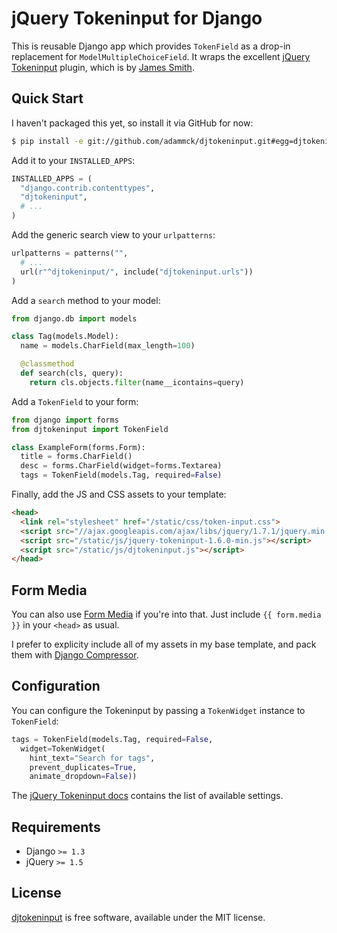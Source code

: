 jQuery Tokeninput for Django
============================

This is reusable Django app which provides `TokenField` as a drop-in replacement for `ModelMultipleChoiceField`. It wraps the excellent [jQuery Tokeninput](https://github.com/loopj/jquery-tokeninput) plugin, which is by [James Smith](http://loopj.com).


Quick Start
-----------

I haven't packaged this yet, so install it via GitHub for now:

```bash
$ pip install -e git://github.com/adammck/djtokeninput.git#egg=djtokeninput
```

Add it to your `INSTALLED_APPS`:

```python
INSTALLED_APPS = (
  "django.contrib.contenttypes",
  "djtokeninput",
  # ...
)
```

Add the generic search view to your `urlpatterns`:

```python
urlpatterns = patterns("",
  # ...
  url(r"^djtokeninput/", include("djtokeninput.urls"))
)
```

Add a `search` method to your model:

```python
from django.db import models

class Tag(models.Model):
  name = models.CharField(max_length=100)

  @classmethod
  def search(cls, query):
    return cls.objects.filter(name__icontains=query)
```

Add a `TokenField` to your form:

```python
from django import forms
from djtokeninput import TokenField

class ExampleForm(forms.Form):
  title = forms.CharField()
  desc = forms.CharField(widget=forms.Textarea)
  tags = TokenField(models.Tag, required=False)
```

Finally, add the JS and CSS assets to your template:

```html
<head>
  <link rel="stylesheet" href="/static/css/token-input.css">
  <script src="//ajax.googleapis.com/ajax/libs/jquery/1.7.1/jquery.min.js"></script>
  <script src="/static/js/jquery-tokeninput-1.6.0-min.js"></script>
  <script src="/static/js/djtokeninput.js"></script>
</head>
```


Form Media
----------

You can also use [Form Media](https://docs.djangoproject.com/en/dev/topics/forms/media) if you're into that. Just include `{{ form.media }}` in your `<head>` as usual.

I prefer to explicity include all of my assets in my base template, and pack them with [Django Compressor](https://github.com/jezdez/django_compressor).


Configuration
-------------

You can configure the Tokeninput by passing a `TokenWidget` instance to `TokenField`:

```python
tags = TokenField(models.Tag, required=False,
  widget=TokenWidget(
    hint_text="Search for tags",
    prevent_duplicates=True,
    animate_dropdown=False))
```

The [jQuery Tokeninput docs](http://loopj.com/jquery-tokeninput/#configuration) contains the list of available settings.


Requirements
------------

  * Django `>= 1.3`
  * jQuery `>= 1.5`


License
-------

[djtokeninput](https://github.com/adammck/djtokeninput) is free software, available under the MIT license.
